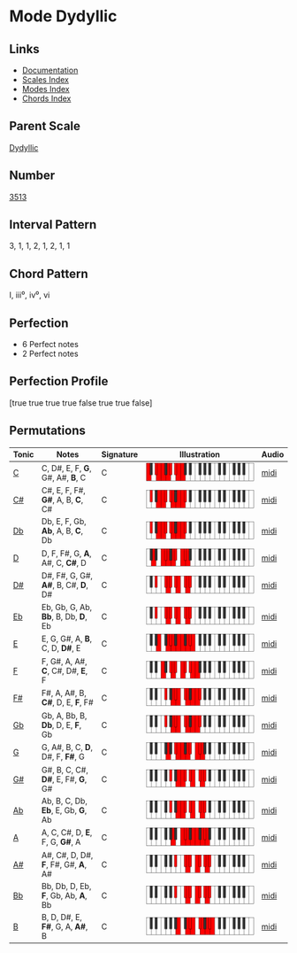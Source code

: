 # Mode Dydyllic

## Links

- [Documentation](index.md)
- [Scales Index](Scales.md)
- [Modes Index](Modes.md)
- [Chords Index](Chords.md)

## Parent Scale

[Dydyllic](ScaleDydyllic.md)

## Number

[3513](https://ianring.com/musictheory/scales/3513)

## Interval Pattern

3, 1, 1, 2, 1, 2, 1, 1

## Chord Pattern

I, iii⁰, iv⁰, vi

## Perfection

- 6 Perfect notes
- 2 Perfect notes

## Perfection Profile

[true true true true false true true false]

## Permutations

| Tonic | Notes | Signature | Illustration | Audio |
|-------|-------|-----------|--------------|-------|
| [C](ModeCNaturalDydyllic.md) | C, D#, E, F, **G**, G#, A#, **B**, C | C | ![CNaturalDydyllic](ModeCNaturalDydyllic.png) | [midi](https://github.com/edipermadi/music/blob/main/docs/ModeCNaturalDydyllic.mid?raw=true) |
| [C#](ModeCSharpDydyllic.md) | C#, E, F, F#, **G#**, A, B, **C**, C# | C | ![CSharpDydyllic](ModeCSharpDydyllic.png) | [midi](https://github.com/edipermadi/music/blob/main/docs/ModeCSharpDydyllic.mid?raw=true) |
| [Db](ModeDFlatDydyllic.md) | Db, E, F, Gb, **Ab**, A, B, **C**, Db | C | ![DFlatDydyllic](ModeDFlatDydyllic.png) | [midi](https://github.com/edipermadi/music/blob/main/docs/ModeDFlatDydyllic.mid?raw=true) |
| [D](ModeDNaturalDydyllic.md) | D, F, F#, G, **A**, A#, C, **C#**, D | C | ![DNaturalDydyllic](ModeDNaturalDydyllic.png) | [midi](https://github.com/edipermadi/music/blob/main/docs/ModeDNaturalDydyllic.mid?raw=true) |
| [D#](ModeDSharpDydyllic.md) | D#, F#, G, G#, **A#**, B, C#, **D**, D# | C | ![DSharpDydyllic](ModeDSharpDydyllic.png) | [midi](https://github.com/edipermadi/music/blob/main/docs/ModeDSharpDydyllic.mid?raw=true) |
| [Eb](ModeEFlatDydyllic.md) | Eb, Gb, G, Ab, **Bb**, B, Db, **D**, Eb | C | ![EFlatDydyllic](ModeEFlatDydyllic.png) | [midi](https://github.com/edipermadi/music/blob/main/docs/ModeEFlatDydyllic.mid?raw=true) |
| [E](ModeENaturalDydyllic.md) | E, G, G#, A, **B**, C, D, **D#**, E | C | ![ENaturalDydyllic](ModeENaturalDydyllic.png) | [midi](https://github.com/edipermadi/music/blob/main/docs/ModeENaturalDydyllic.mid?raw=true) |
| [F](ModeFNaturalDydyllic.md) | F, G#, A, A#, **C**, C#, D#, **E**, F | C | ![FNaturalDydyllic](ModeFNaturalDydyllic.png) | [midi](https://github.com/edipermadi/music/blob/main/docs/ModeFNaturalDydyllic.mid?raw=true) |
| [F#](ModeFSharpDydyllic.md) | F#, A, A#, B, **C#**, D, E, **F**, F# | C | ![FSharpDydyllic](ModeFSharpDydyllic.png) | [midi](https://github.com/edipermadi/music/blob/main/docs/ModeFSharpDydyllic.mid?raw=true) |
| [Gb](ModeGFlatDydyllic.md) | Gb, A, Bb, B, **Db**, D, E, **F**, Gb | C | ![GFlatDydyllic](ModeGFlatDydyllic.png) | [midi](https://github.com/edipermadi/music/blob/main/docs/ModeGFlatDydyllic.mid?raw=true) |
| [G](ModeGNaturalDydyllic.md) | G, A#, B, C, **D**, D#, F, **F#**, G | C | ![GNaturalDydyllic](ModeGNaturalDydyllic.png) | [midi](https://github.com/edipermadi/music/blob/main/docs/ModeGNaturalDydyllic.mid?raw=true) |
| [G#](ModeGSharpDydyllic.md) | G#, B, C, C#, **D#**, E, F#, **G**, G# | C | ![GSharpDydyllic](ModeGSharpDydyllic.png) | [midi](https://github.com/edipermadi/music/blob/main/docs/ModeGSharpDydyllic.mid?raw=true) |
| [Ab](ModeAFlatDydyllic.md) | Ab, B, C, Db, **Eb**, E, Gb, **G**, Ab | C | ![AFlatDydyllic](ModeAFlatDydyllic.png) | [midi](https://github.com/edipermadi/music/blob/main/docs/ModeAFlatDydyllic.mid?raw=true) |
| [A](ModeANaturalDydyllic.md) | A, C, C#, D, **E**, F, G, **G#**, A | C | ![ANaturalDydyllic](ModeANaturalDydyllic.png) | [midi](https://github.com/edipermadi/music/blob/main/docs/ModeANaturalDydyllic.mid?raw=true) |
| [A#](ModeASharpDydyllic.md) | A#, C#, D, D#, **F**, F#, G#, **A**, A# | C | ![ASharpDydyllic](ModeASharpDydyllic.png) | [midi](https://github.com/edipermadi/music/blob/main/docs/ModeASharpDydyllic.mid?raw=true) |
| [Bb](ModeBFlatDydyllic.md) | Bb, Db, D, Eb, **F**, Gb, Ab, **A**, Bb | C | ![BFlatDydyllic](ModeBFlatDydyllic.png) | [midi](https://github.com/edipermadi/music/blob/main/docs/ModeBFlatDydyllic.mid?raw=true) |
| [B](ModeBNaturalDydyllic.md) | B, D, D#, E, **F#**, G, A, **A#**, B | C | ![BNaturalDydyllic](ModeBNaturalDydyllic.png) | [midi](https://github.com/edipermadi/music/blob/main/docs/ModeBNaturalDydyllic.mid?raw=true) |
